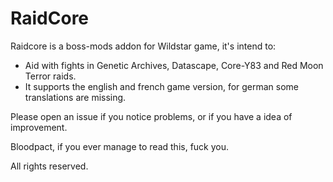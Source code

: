 RaidCore
================

Raidcore is a boss-mods addon for Wildstar game, it's intend to:
 - Aid with fights in Genetic Archives, Datascape, Core-Y83 and Red Moon Terror raids.
 - It supports the english and french game version, for german some translations are missing.

Please open an issue if you notice problems, or if you have a idea of improvement.

Bloodpact, if you ever manage to read this, fuck you.

All rights reserved.
